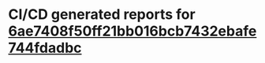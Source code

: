 # CI/CD generated reports for [6ae7408f50ff21bb016bcb7432ebafe744fdadbc](https://github.com/hydephp/develop/commit/6ae7408f50ff21bb016bcb7432ebafe744fdadbc)
